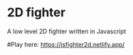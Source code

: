 # 2D fighter
 A low level 2D fighter written in Javascript

#Play here:
    https://jsfighter2d.netlify.app/
